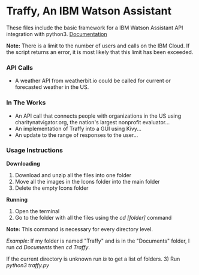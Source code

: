 # Traffy, An IBM Watson Assistant
These files include the basic framework for a IBM Watson Assistant API integration with python3.
[Documentation](https://cloud.ibm.com/apidocs/assistant/assistant-v2)

**Note:** There is a limit to the number of users and calls on the IBM Cloud. If the script returns an error, it is most likely that this limit has been exceeded.

### API Calls
- A weather API from weatherbit.io could be called for current or forecasted weather in the US.

### In The Works
- An API call that connects people with organizations in the US using charitynatvigator.org, the nation's largest nonprofit evaluator...
- An implementation of Traffy into a GUI using Kivy...
- An update to the range of responses to the user...

### Usage Instructions
**Downloading**
1) Download and unzip all the files into one folder
4) Move all the images in the Icons folder into the main folder
5) Delete the empty Icons folder

**Running**
1) Open the terminal
2) Go to the folder with all the files using the *cd [folder]* command

  **Note:** This command is necessary for every directory level.

  *Example:* If my folder is named "Traffy" and is in the "Documents" folder, I run *cd Documents* then *cd Traffy*.

  If the current directory is unknown run *ls* to get a list of folders.
3) Run *python3 traffy.py*

